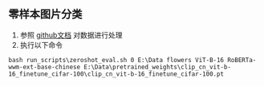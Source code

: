 ## 零样本图片分类
1. 参照 [github文档](https://github.com/OFA-Sys/Chinese-CLIP#%E9%9B%B6%E6%A0%B7%E6%9C%AC%E5%9B%BE%E5%83%8F%E5%88%86%E7%B1%BB) 对数据进行处理
2. 执行以下命令
```
bash run_scripts\zeroshot_eval.sh 0 E:\Data flowers ViT-B-16 RoBERTa-wwm-ext-base-chinese E:\Data\pretrained_weights\clip_cn_vit-b-16_finetune_cifar-100\clip_cn_vit-b-16_finetune_cifar-100.pt
```


